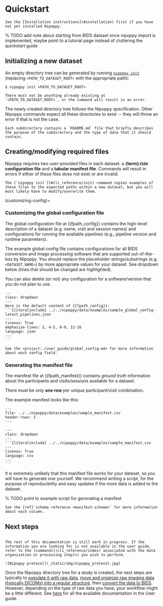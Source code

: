 # Quickstart

```{note}
See the [Installation instructions](#installation) first if you have not yet installed Nipoppy.
```

% TODO add note about starting from BIDS dataset once nipoppy import is implemented, maybe point to a tutorial page instead of cluttering the quickstart guide

## Initializing a new dataset

An empty directory tree can be generated by running [`nipoppy init`](#cli_reference/init) (replacing `<PATH_TO_DATASET_ROOT>` with the appropriate path):

```{code-block} console
$ nipoppy init <PATH_TO_DATASET_ROOT>
```

```{warning}
There must not be anything already existing at `<PATH_TO_DATASET_ROOT>`, or the command will result in an error.
```

The newly created directory tree follows the Nipoppy specification. Other Nipoppy commands expect all these directories to exist -- they will throw an error if that is not the case.

```{tip}
Each subdirectory contains a `README.md` file that briefly describes the purpose of the subdirectory and the type of data that it should contain.
```

## Creating/modifying required files

Nipoppy requires two user-provided files in each dataset: a **{term}`JSON` configuration file** and a **tabular manifest file**. Commands will result in errors if either of these files does not exist or are invalid.

```{note}
The [`nipoppy init`](#cli_reference/init) command copies examples of these files to the expected paths within a new dataset, but you will most likely have to modify/overwrite them.
```

(customizing-config)=
### Customizing the global configuration file

The global configuration file at {{fpath_config}} contains the high-level description of a dataset (e.g. name, visit and session names) and configurations for running the available pipelines (e.g., pipeline version and runtime parameters).

The example global config file contains configurations for all BIDS conversion and image processing software that are supported out-of-the-box by Nipoppy. You should replace the placeholder strings/substrings (e.g. `<DATASET_NAME>`) by more appropriate values for your dataset. See dropdown below (lines that should be changed are highlighted).

You can also delete (or not) any configuration for a software/version that you do not plan to use.

````{admonition} The example global config file
---
class: dropdown
---
Here is the default content of {{fpath_config}}:
```{literalinclude} ../../nipoppy/data/examples/sample_global_config-latest_pipelines.json
---
linenos: True
emphasize-lines: 2, 4-5, 8-9, 12-16
language: json
---
```
````

```{tip}
See the <project:./user_guide/global_config.md> for more information about each config field.
```

### Generating the manifest file

The manifest file at {{fpath_manifest}} contains *ground truth* information about the participants and visits/sessions available for a dataset.

There must be only **one row** per unique participant/visit combination.

The example manifest looks like this:
```{csv-table}
---
file: ../../nipoppy/data/examples/sample_manifest.csv
header-rows: 1
---
```

````{admonition} Raw content of the example manifest file
---
class: dropdown
---
```{literalinclude} ../../nipoppy/data/examples/sample_manifest.csv
---
linenos: True
language: csv
---
```
````

It is extremely unlikely that this manifest file works for your dataset, so you will have to generate one yourself. We recommend writing a script, for the purpose of reproducibility and easy updates if the more data is added to the dataset.


% TODO point to example script for generating a manifest

```{tip}
See the {ref}`schema reference <manifest-schema>` for more information about each column.
```

## Next steps

```{note}

The rest of this documentation is still work in progress. If the information you are looking for is not available in the user guide, refer to the [commands](cli_reference/index) associated with the data organization or processing step(s) you wish to perform.

![Nipoppy protocol](_static/img/nipoppy_protocol.jpg)
```

Once the Nipoppy directory tree for a study is created, the next steps are typically to [populate it with raw data](user_guide/populating.md), [move and organize raw imaging data (typically DICOMs) into a regular structure](user_guide/organizing_imaging.md), then [convert the data to BIDS](user_guide/bids_conversion.md). However, depending on the type of raw data you have, your workflow might be a little different. See [here](user_guide/index.md) for all the available documentation in the User guide.
